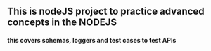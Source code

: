 <h2>This is nodeJS project to practice advanced concepts in the NODEJS </h2>
<h4>this covers schemas, loggers and test cases to test APIs </h4>
